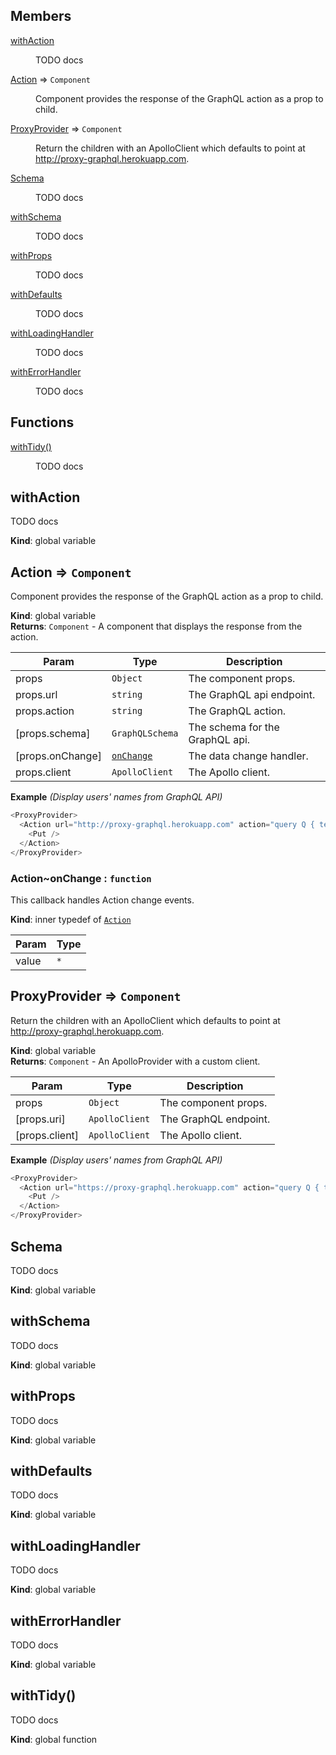 ## Members

<dl>
<dt><a href="#withAction">withAction</a></dt>
<dd><p>TODO docs</p>
</dd>
<dt><a href="#Action">Action</a> ⇒ <code>Component</code></dt>
<dd><p>Component provides the response of the GraphQL action as a prop to child.</p>
</dd>
<dt><a href="#ProxyProvider">ProxyProvider</a> ⇒ <code>Component</code></dt>
<dd><p>Return the children with an ApolloClient which defaults to point at
  <a href="http://proxy-graphql.herokuapp.com">http://proxy-graphql.herokuapp.com</a>.</p>
</dd>
<dt><a href="#Schema">Schema</a></dt>
<dd><p>TODO docs</p>
</dd>
<dt><a href="#withSchema">withSchema</a></dt>
<dd><p>TODO docs</p>
</dd>
<dt><a href="#withProps">withProps</a></dt>
<dd><p>TODO docs</p>
</dd>
<dt><a href="#withDefaults">withDefaults</a></dt>
<dd><p>TODO docs</p>
</dd>
<dt><a href="#withLoadingHandler">withLoadingHandler</a></dt>
<dd><p>TODO docs</p>
</dd>
<dt><a href="#withErrorHandler">withErrorHandler</a></dt>
<dd><p>TODO docs</p>
</dd>
</dl>

## Functions

<dl>
<dt><a href="#withTidy">withTidy()</a></dt>
<dd><p>TODO docs</p>
</dd>
</dl>

<a name="withAction"></a>

## withAction

TODO docs

**Kind**: global variable  
<a name="Action"></a>

## Action ⇒ <code>Component</code>

Component provides the response of the GraphQL action as a prop to child.

**Kind**: global variable  
**Returns**: <code>Component</code> - A component that displays the response from the action.

| Param            | Type                                       | Description                     |
| ---------------- | ------------------------------------------ | ------------------------------- |
| props            | <code>Object</code>                        | The component props.            |
| props.url        | <code>string</code>                        | The GraphQL api endpoint.       |
| props.action     | <code>string</code>                        | The GraphQL action.             |
| [props.schema]   | <code>GraphQLSchema</code>                 | The schema for the GraphQL api. |
| [props.onChange] | [<code>onChange</code>](#Action..onChange) | The data change handler.        |
| props.client     | <code>ApolloClient</code>                  | The Apollo client.              |

**Example** _(Display users&#x27; names from GraphQL API)_

```js
<ProxyProvider>
  <Action url="http://proxy-graphql.herokuapp.com" action="query Q { test }">
    <Put />
  </Action>
</ProxyProvider>
```

<a name="Action..onChange"></a>

### Action~onChange : <code>function</code>

This callback handles Action change events.

**Kind**: inner typedef of [<code>Action</code>](#Action)

| Param | Type            |
| ----- | --------------- |
| value | <code>\*</code> |

<a name="ProxyProvider"></a>

## ProxyProvider ⇒ <code>Component</code>

Return the children with an ApolloClient which defaults to point at
http://proxy-graphql.herokuapp.com.

**Kind**: global variable  
**Returns**: <code>Component</code> - An ApolloProvider with a custom client.

| Param          | Type                      | Description           |
| -------------- | ------------------------- | --------------------- |
| props          | <code>Object</code>       | The component props.  |
| [props.uri]    | <code>ApolloClient</code> | The GraphQL endpoint. |
| [props.client] | <code>ApolloClient</code> | The Apollo client.    |

**Example** _(Display users&#x27; names from GraphQL API)_

```js
<ProxyProvider>
  <Action url="https://proxy-graphql.herokuapp.com" action="query Q { test }">
    <Put />
  </Action>
</ProxyProvider>
```

<a name="Schema"></a>

## Schema

TODO docs

**Kind**: global variable  
<a name="withSchema"></a>

## withSchema

TODO docs

**Kind**: global variable  
<a name="withProps"></a>

## withProps

TODO docs

**Kind**: global variable  
<a name="withDefaults"></a>

## withDefaults

TODO docs

**Kind**: global variable  
<a name="withLoadingHandler"></a>

## withLoadingHandler

TODO docs

**Kind**: global variable  
<a name="withErrorHandler"></a>

## withErrorHandler

TODO docs

**Kind**: global variable  
<a name="withTidy"></a>

## withTidy()

TODO docs

**Kind**: global function
